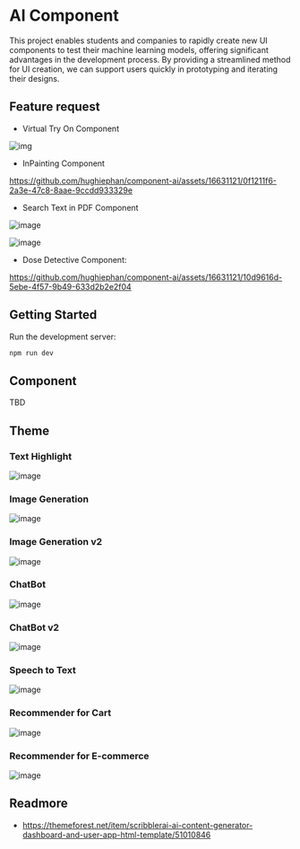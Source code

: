 # AI Component

This project enables students and companies to rapidly create new UI components to test their machine learning models, offering significant advantages in the development process. By providing a streamlined method for UI creation, we can support users quickly in prototyping and iterating their designs. 

## Feature request

- Virtual Try On Component

![img](https://preview.redd.it/idm-vton-virtual-try-on-is-just-another-level-extreme-v0-ra3d6y2tdxwc1.png?width=640&crop=smart&auto=webp&s=42fb826f419cbc0213ba267430dd41aaf73cfda6)

- InPainting Component

https://github.com/hughiephan/component-ai/assets/16631121/0f1211f6-2a3e-47c8-8aae-9ccdd933329e

- Search Text in PDF Component

![image](https://github.com/hughiephan/ai-component/assets/16631121/56a7d792-372f-4a3c-bb24-c84a050ed540)

![image](https://github.com/hughiephan/component-ai/assets/16631121/e5585794-ca96-4f4a-8955-beabe336dfc1)

- Dose Detective Component:

https://github.com/hughiephan/component-ai/assets/16631121/10d9616d-5ebe-4f57-9b49-633d2b2e2f04

## Getting Started

Run the development server:

```bash
npm run dev
```

## Component

TBD

## Theme

### Text Highlight

![image](https://github.com/hughiephan/component-ai/assets/16631121/44b104da-4822-44e8-b14d-3e1c625022f1)

### Image Generation

![image](https://github.com/hughiephan/component-ai/assets/16631121/d4851f7e-26e9-49d1-ad91-262e474f3cce)

### Image Generation v2

![image](https://github.com/hughiephan/component-ai/assets/16631121/de268560-a4f0-4d8c-b300-f122c623eed1)

### ChatBot

![image](https://github.com/hughiephan/component-ai/assets/16631121/c49ee0e5-c2ef-4ac0-b137-d8c0814bb952)

### ChatBot v2

![image](https://github.com/hughiephan/component-ai/assets/16631121/a066dad0-011c-4358-ad5f-99dfbc0deec3)

### Speech to Text

![image](https://github.com/hughiephan/component-ai/assets/16631121/a3ff473b-eed8-4e7e-ace8-1ac9b0566461)

### Recommender for Cart

![image](https://github.com/hughiephan/component-ai/assets/16631121/a118cd55-8b11-4899-96f0-4dbf4305598d)

### Recommender for E-commerce

![image](https://github.com/hughiephan/component-ai/assets/16631121/7cbc8357-999a-45f8-97aa-25a99ce1434a)

## Readmore
- https://themeforest.net/item/scribblerai-ai-content-generator-dashboard-and-user-app-html-template/51010846
